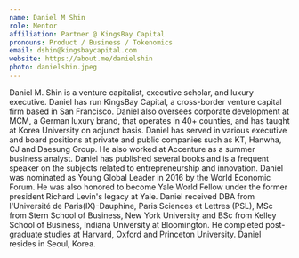 ```yaml
---
name: Daniel M Shin
role: Mentor
affiliation: Partner @ KingsBay Capital
pronouns: Product / Business / Tokenomics
email: dshin@kingsbaycapital.com
website: https://about.me/danielshin
photo: danielshin.jpeg
---
```


Daniel M. Shin is a venture capitalist, executive scholar, and luxury executive. Daniel has run KingsBay Capital, a cross-border venture capital firm based in San Francisco. Daniel also oversees corporate development at MCM, a German luxury brand, that operates in 40+ counties, and has taught at Korea University on adjunct basis. Daniel has served in various executive and board positions at private and public companies such as KT, Hanwha, CJ and Daesung Group. He also worked at Accenture as a summer business analyst. Daniel has published several books and is a frequent speaker on the subjects related to entrepreneurship and innovation. Daniel was nominated as Young Global Leader in 2016 by the World Economic Forum. He was also honored to become Yale World Fellow under the former president Richard Levin's legacy at Yale. Daniel received DBA from l'Université de Paris(IX)-Dauphine, Paris Sciences et Lettres (PSL), MSc from Stern School of Business, New York University and BSc from Kelley School of Business, Indiana University at Bloomington. He completed post-graduate studies at Harvard, Oxford and Princeton University. Daniel resides in Seoul, Korea.
